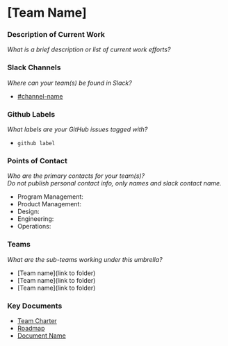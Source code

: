 # [Team Name]

### Description of Current Work
_What is a brief description or list of current work efforts?_

### Slack Channels
_Where can your team(s) be found in Slack?_
- [#channel-name](https://dsva.slack.com/channels/channel-name)


### Github Labels
_What labels are your GitHub issues tagged with?_
- `github label`


### Points of Contact 
_Who are the primary contacts for your team(s)?  
Do not publish personal contact info, only names and slack contact name._
- Program Management: 
- Product Management:  
- Design: 
- Engineering: 
- Operations:  

### Teams
_What are the sub-teams working under this umbrella?_
- [Team name](link to folder)
- [Team name](link to folder)
- [Team name](link to folder)

### Key Documents

- [Team Charter]()
- [Roadmap]()
- [Document Name]()

